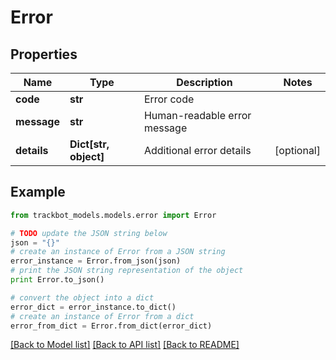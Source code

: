 # Error


## Properties
Name | Type | Description | Notes
------------ | ------------- | ------------- | -------------
**code** | **str** | Error code | 
**message** | **str** | Human-readable error message | 
**details** | **Dict[str, object]** | Additional error details | [optional] 

## Example

```python
from trackbot_models.models.error import Error

# TODO update the JSON string below
json = "{}"
# create an instance of Error from a JSON string
error_instance = Error.from_json(json)
# print the JSON string representation of the object
print Error.to_json()

# convert the object into a dict
error_dict = error_instance.to_dict()
# create an instance of Error from a dict
error_from_dict = Error.from_dict(error_dict)
```
[[Back to Model list]](../README.md#documentation-for-models) [[Back to API list]](../README.md#documentation-for-api-endpoints) [[Back to README]](../README.md)


